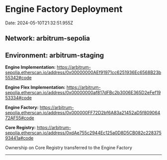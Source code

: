 
# Engine Factory Deployment

Date: 2024-05-10T21:32:51.955Z

## **Network:** arbitrum-sepolia

## **Environment:** arbitrum-staging

**Engine Implementation:** https://arbitrum-sepolia.etherscan.io/address/0x00000000AEf91971cc6251936Ec6568B23b55342#code

**Engine Flex Implementation:** https://arbitrum-sepolia.etherscan.io/address/0x00000000af817dFBc2b3006E365D2eFef1953334#code

**Engine Factory:** https://arbitrum-sepolia.etherscan.io/address/0x000000FF72D2bf6A83a21452aD5f80906472AF55#code

**Core Registry:** https://arbitrum-sepolia.etherscan.io/address/0xdAe755c2944Ec125a0D8D5CB082c22837593441a#code

Ownership on Core Registry transferred to the Engine Factory

---

